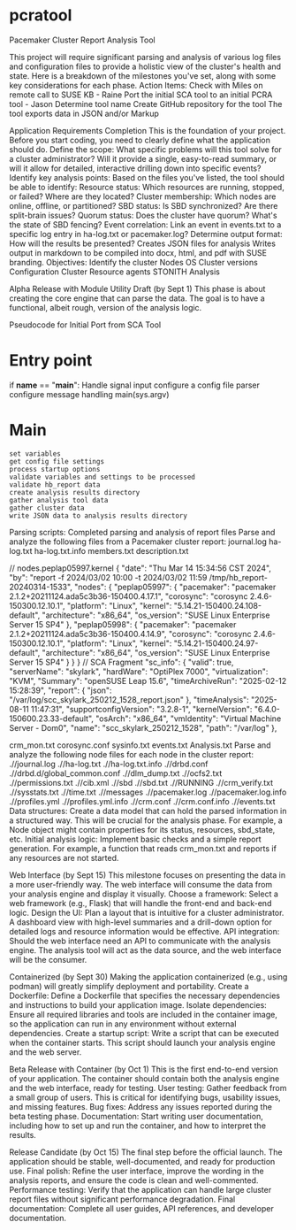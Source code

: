 # pcratool
Pacemaker Cluster Report Analysis Tool

This project will require significant parsing and analysis of various log files and configuration files to provide a holistic view of the cluster's health and state.
Here is a breakdown of the milestones you've set, along with some key considerations for each phase.
Action Items:
Check with Miles on remote call to SUSE KB - Raine
Port the initial SCA tool to an initial PCRA tool - Jason
Determine tool name
Create GitHub repository for the tool
The tool exports data in JSON and/or Markup

Application Requirements Completion
This is the foundation of your project. Before you start coding, you need to clearly define what the application should do.
Define the scope: What specific problems will this tool solve for a cluster administrator? Will it provide a single, easy-to-read summary, or will it allow for detailed, interactive drilling down into specific events?
Identify key analysis points: Based on the files you've listed, the tool should be able to identify:
Resource status: Which resources are running, stopped, or failed? Where are they located?
Cluster membership: Which nodes are online, offline, or partitioned?
SBD status: Is SBD synchronized? Are there split-brain issues?
Quorum status: Does the cluster have quorum? What's the state of SBD fencing?
Event correlation: Link an event in events.txt to a specific log entry in ha-log.txt or pacemaker.log?
Determine output format: How will the results be presented? 
Creates JSON files for analysis
Writes output in markdown to be compiled into docx, html, and pdf with SUSE branding.
Objectives:
Identify the cluster
Nodes
OS
Cluster versions
Configuration
Cluster
Resource agents
STONITH
Analysis




Alpha Release with Module Utility Draft (by Sept 1)
This phase is about creating the core engine that can parse the data. The goal is to have a functional, albeit rough, version of the analysis logic.

Pseudocode for Initial Port from SCA Tool

# Entry point
if __name__ == "__main__":
    Handle signal input
    configure a config file parser
    configure message handling
    main(sys.argv)
    
# Main
    set variables
    get config file settings
    process startup options
    validate variables and settings to be processed
    validate hb_report data
    create analysis results directory
    gather analysis tool data
    gather cluster data
    write JSON data to analysis results directory


Parsing scripts: Completed parsing and analysis of report files 
Parse and analyze the following files from a Pacemaker cluster report:
journal.log
ha-log.txt
ha-log.txt.info
members.txt
description.txt

// nodes.peplap05997.kernel
 {
   "date": "Thu Mar 14 15:34:56 CST 2024",
   "by": "report -f 2024/03/02 10:00 -t 2024/03/02 11:59 /tmp/hb_report-20240314-1533",
   "nodes": {
       "peplap05997": {
           "pacemaker": "pacemaker 2.1.2+20211124.ada5c3b36-150400.4.17.1",
           "corosync": "corosync 2.4.6-150300.12.10.1",
           "platform": "Linux",
           "kernel": "5.14.21-150400.24.108-default",
           "architecture": "x86_64",
           "os_version": "SUSE Linux Enterprise Server 15 SP4"
       },
       "peplap05998": {
           "pacemaker": "pacemaker 2.1.2+20211124.ada5c3b36-150400.4.14.9",
           "corosync": "corosync 2.4.6-150300.12.10.1",
           "platform": "Linux",
           "kernel": "5.14.21-150400.24.97-default",
           "architecture": "x86_64",
           "os_version": "SUSE Linux Enterprise Server 15 SP4"
       }
   }
}
// SCA Fragment
"sc_info": {
       "valid": true,
       "serverName": "skylark",
       "hardWare": "OptiPlex 7000",
       "virtualization": "KVM",
       "Summary": "openSUSE Leap 15.6",
       "timeArchiveRun": "2025-02-12 15:28:39",
       "report": {
           "json": "/var/log/scc_skylark_250212_1528_report.json"
       },
       "timeAnalysis": "2025-08-11 11:47:31",
       "supportconfigVersion": "3.2.8-1",
       "kernelVersion": "6.4.0-150600.23.33-default",
       "osArch": "x86_64",
       "vmIdentity": "Virtual Machine Server - Dom0",
       "name": "scc_skylark_250212_1528",
       "path": "/var/log"
   },




crm_mon.txt
corosync.conf
sysinfo.txt
events.txt
Analysis.txt
Parse and analyze the following node files for each node in the cluster report:
./<node>/journal.log
./<node>/ha-log.txt
./<node>/ha-log.txt.info
./<node>/drbd.conf
./<node>/drbd.d/global_common.conf
./<node>/dlm_dump.txt
./<node>/ocfs2.txt
./<node>/permissions.txt
./<node>/cib.xml
./<node>/sbd
./<node>/sbd.txt
./<node>/RUNNING
./<node>/crm_verify.txt
./<node>/sysstats.txt
./<node>/time.txt
./<node>/messages
./<node>/pacemaker.log
./<node>/pacemaker.log.info
./<node>/profiles.yml
./<node>/profiles.yml.info
./<node>/crm.conf
./<node>/crm.conf.info
./<node>/events.txt
Data structures: Create a data model that can hold the parsed information in a structured way. This will be crucial for the analysis phase. For example, a Node object might contain properties for its status, resources, sbd_state, etc.
Initial analysis logic: Implement basic checks and a simple report generation. For example, a function that reads crm_mon.txt and reports if any resources are not started.

Web Interface (by Sept 15)
This milestone focuses on presenting the data in a more user-friendly way. The web interface will consume the data from your analysis engine and display it visually.
Choose a framework: Select a web framework (e.g., Flask) that will handle the front-end and back-end logic.
Design the UI: Plan a layout that is intuitive for a cluster administrator. A dashboard view with high-level summaries and a drill-down option for detailed logs and resource information would be effective.
API integration: Should the web interface need an API to communicate with the analysis engine. The analysis tool will act as the data source, and the web interface will be the consumer.

Containerized (by Sept 30)
Making the application containerized (e.g., using podman) will greatly simplify deployment and portability.
Create a Dockerfile: Define a Dockerfile that specifies the necessary dependencies and instructions to build your application image.
Isolate dependencies: Ensure all required libraries and tools are included in the container image, so the application can run in any environment without external dependencies.
Create a startup script: Write a script that can be executed when the container starts. This script should launch your analysis engine and the web server.

Beta Release with Container (by Oct 1)
This is the first end-to-end version of your application. The container should contain both the analysis engine and the web interface, ready for testing.
User testing: Gather feedback from a small group of users. This is critical for identifying bugs, usability issues, and missing features.
Bug fixes: Address any issues reported during the beta testing phase.
Documentation: Start writing user documentation, including how to set up and run the container, and how to interpret the results.

Release Candidate (by Oct 15)
The final step before the official launch. The application should be stable, well-documented, and ready for production use.
Final polish: Refine the user interface, improve the wording in the analysis reports, and ensure the code is clean and well-commented.
Performance testing: Verify that the application can handle large cluster report files without significant performance degradation.
Final documentation: Complete all user guides, API references, and developer documentation.

